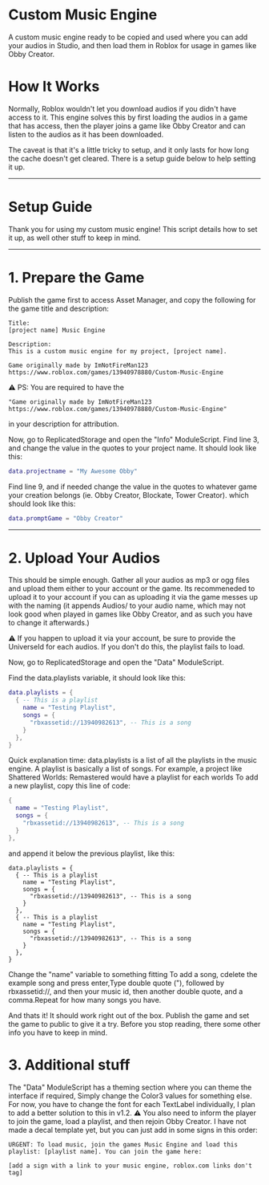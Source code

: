 # Custom Music Engine
A custom music engine ready to be copied and used where you can add your audios in Studio, and then load them in Roblox for usage in games like Obby Creator. 

# How It Works
Normally, Roblox wouldn't let you download audios if you didn't have access to it. This engine solves this by first loading the audios in a game that has access, then the player joins a game like Obby Creator and can listen to the audios as it has been downloaded.

The caveat is that it's a little tricky to setup, and it only lasts for how long the cache doesn't get cleared. There is a setup guide below to help setting it up.

---
# Setup Guide
Thank you for using my custom music engine! This script details how to set it up, as well other stuff to keep in mind.

---
# 1. Prepare the Game
Publish the game first to access Asset Manager, and copy the following for the game title and description:
```
Title: 
[project name] Music Engine

Description:
This is a custom music engine for my project, [project name].

Game originally made by ImNotFireMan123
https://www.roblox.com/games/13940978880/Custom-Music-Engine
```

⚠️ PS: You are required to have the 
```
"Game originally made by ImNotFireMan123
https://www.roblox.com/games/13940978880/Custom-Music-Engine"
```
in your description for attribution.

Now, go to ReplicatedStorage and open the "Info" ModuleScript. Find line 3, and change the value in the quotes to your project name. It should look like this:
```lua
data.projectname = "My Awesome Obby"
```
Find line 9, and if needed change the value in the quotes to whatever game your creation belongs (ie. Obby Creator, Blockate, Tower Creator). which should look like this:
```lua
data.promptGame = "Obby Creator"
```
---
# 2. Upload Your Audios
This should be simple enough. Gather all your audios as mp3 or ogg files and upload them either to your account or the game. Its recommeneded to upload it to your account if you can as uploading it via the game messes up with the naming (it appends Audios/ to your audio name, which may not look good when played in games like Obby Creator, and as such you have to change it afterwards.)

⚠️ If you happen to upload it via your account, be sure to provide the UniverseId for each audios. If you don't do this, the playlist fails to load.

Now, go to ReplicatedStorage and open the "Data" ModuleScript.

Find the data.playlists variable, it should look like this:
```lua
data.playlists = {
  { -- This is a playlist
    name = "Testing Playlist",
    songs = {
      "rbxassetid://13940982613", -- This is a song
    }
  },
}
```

Quick explanation time:
data.playlists is a list of all the playlists in the music engine. A playlist is basically a list of songs. For example, a project like Shattered Worlds: Remastered would have a playlist for each worlds To add a new playlist, copy this line of code:
```lua
{
  name = "Testing Playlist",
  songs = {
    "rbxassetid://13940982613", -- This is a song
  }
},
```
and append it below the previous playlist, like this:
```
data.playlists = {
  { -- This is a playlist
    name = "Testing Playlist",
    songs = {
      "rbxassetid://13940982613", -- This is a song
    }
  },
  { -- This is a playlist
    name = "Testing Playlist",
    songs = {
      "rbxassetid://13940982613", -- This is a song
    }
  },
}
```
Change the "name" variable to something fitting
To add a song, cdelete the example song and press enter,Type double quote ("), followed by rbxassetid://, and then your music id, then another double quote, and a comma.Repeat for how many songs you have.

And thats it! It should work right out of the box. Publish the game and set the game to public to give it a try.
Before you stop reading, there some other info you have to keep in mind.

# 3. Additional stuff
The "Data" ModuleScript has a theming section where you can theme the interface if required, Simply change the Color3 values for something else. For now, you have to change the font for each TextLabel individually, I plan to add a better solution to this in v1.2.
⚠️ You also need to inform the player to join the game, load a playlist, and then rejoin Obby Creator. I have not made a decal template yet, but you can just add in some signs in this order:
```
URGENT: To load music, join the games Music Engine and load this playlist: [playlist name]. You can join the game here:

[add a sign with a link to your music engine, roblox.com links don't tag]
```
	

